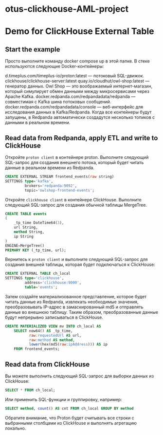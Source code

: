 # otus-clickhouse-AML-project

# Demo for ClickHouse External Table

## Start the example

Просто выполните команду docker compose up в этой папке. В стеке используются следующие Docker-контейнеры:

d.timeplus.com/timeplus-io/proton:latest — потоковый SQL-движок.
clickhouse/clickhouse-server:latest
quay.io/cloudhut/owl-shop:latest — генератор данных. Owl Shop — это воображаемый интернет-магазин, который симулирует обмен данными между микросервисами через Apache Kafka.
docker.redpanda.com/redpandadata/redpanda — совместимая с Kafka шина потоковых сообщений.
docker.redpanda.com/redpandadata/console — веб-интерфейс для исследования данных в Kafka/Redpanda.
Когда все контейнеры будут запущены, в Redpanda автоматически создадутся несколько топиков с данными в реальном времени.

## Read data from Redpanda, apply ETL and write to ClickHouse
Откройте `proton client` в контейнере proton. Выполните следующий SQL-запрос для создания внешнего потока, который будет читать данные в реальном времени из Redpanda.

```sql
CREATE EXTERNAL STREAM frontend_events(raw string)
SETTINGS type='kafka',
         brokers='redpanda:9092',
         topic='owlshop-frontend-events';
```

Откройте `clickhouse client` в контейнере ClickHouse. Выполните следующий SQL-запрос для создания обычной таблицы MergeTree.

```sql
CREATE TABLE events
(
    _tp_time DateTime64(3),
    url String,
    method String,
    ip String
)
ENGINE=MergeTree()
PRIMARY KEY (_tp_time, url);
```

Вернитесь к `proton client` и выполните следующий SQL-запрос для создания внешней таблицы, которая будет подключаться к ClickHouse:
```sql
CREATE EXTERNAL TABLE ch_local
SETTINGS type='clickhouse',
         address='clickhouse:9000',
         table='events';
```

Затем создайте материализованное представление, которое будет читать данные из Redpanda, извлекать необходимые значения, преобразовывать IP-адрес в замаскированный md5 и отправлять данные во внешнюю таблицу. Таким образом, преобразованные данные будут непрерывно записываться в ClickHouse.

```sql
CREATE MATERIALIZED VIEW mv INTO ch_local AS
    SELECT now64() AS _tp_time,
           raw:requestedUrl AS url,
           raw:method AS method,
           lower(hex(md5(raw:ipAddress))) AS ip
    FROM frontend_events;
```

## Read data from ClickHouse

Вы можете выполнить следующий SQL-запрос для выборки данных из ClickHouse:

```sql
SELECT * FROM ch_local;
```

Или применить SQL-функции и группировку, например:

```sql
SELECT method, count() AS cnt FROM ch_local GROUP BY method
```

Обратите внимание, что Proton будет считывать все строки с выбранными столбцами из ClickHouse и выполнять агрегацию локально.